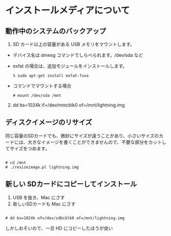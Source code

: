 # インストールメディアについて

## 動作中のシステムのバックアップ

1. SD カード以上の容量がある USB メモリをマウントします。

 - デバイス名は dmesg コマンドでしらべられます。/dev/sda など

- exfat の場合は、追加モジュールをインストールします。

     `% sudo apt-get install exfat-fuse`

 - コマンドでマウントする場合

     `# mount /dev/sda /mnt`

2. dd bs=1024k if=/dev/mmcblk0 of=/mnt/lightning.img


## ディスクイメージのリサイズ

同じ容量のSDカードでも、微妙にサイズが違うことがあり、小さいサイズのカードには、大きなイメージを書くことができませんので、不要な部分をカットしてサイズをつめます。

```

# cd /mnt
# ./resizeimage.pl lightning.img

```

## 新しい SDカードにコピーしてインストール

1. USB を抜き、Mac にさす
2. 新しいSDカードも Mac にさす

```

# dd bs=1024k of=/dev/sdbcblk0 of=/mnt/lightning.img

```

しかしおそいので、一旦 HD にコピーしたほうが良い
